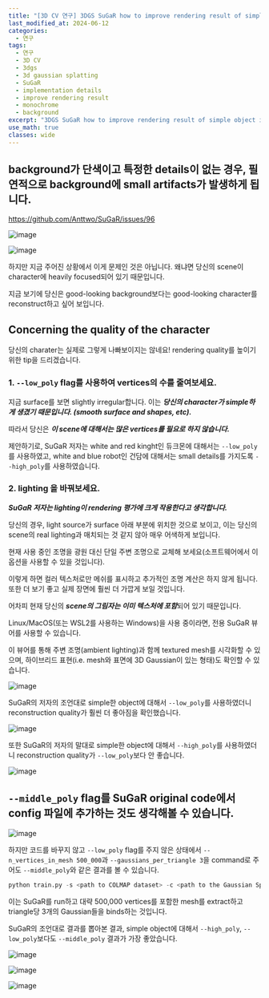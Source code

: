 ```yaml
---
title: "[3D CV 연구] 3DGS SuGaR how to improve rendering result of simple object in monochrome background"
last_modified_at: 2024-06-12
categories:
  - 연구
tags:
  - 연구
  - 3D CV
  - 3dgs
  - 3d gaussian splatting
  - SuGaR
  - implementation details
  - improve rendering result
  - monochrome
  - background
excerpt: "3DGS SuGaR how to improve rendering result of simple object in monochrome background"
use_math: true
classes: wide
---
```


## background가 단색이고 특정한 details이 없는 경우, 필연적으로 background에 small artifacts가 발생하게 됩니다.

https://github.com/Anttwo/SuGaR/issues/96

![image](https://github.com/sandokim/sandokim.github.io/assets/74639652/9abce77a-b6e2-4e0f-9f7c-3e0548b99a67)

![image](https://github.com/sandokim/sandokim.github.io/assets/74639652/4311ab88-d58e-4fc1-a6fa-b59a5231dbec)

하지만 지금 주어진 상황에서 이게 문제인 것은 아닙니다. 왜냐면 당신의 scene이 character에 heavily focused되어 있기 때문입니다.

지금 보기에 당신은 good-looking background보다는 good-looking character를 reconstruct하고 싶어 보입니다.

## Concerning the quality of the character

당신의 charater는 실제로 그렇게 나빠보이지는 않네요! rendering quality를 높이기 위한 tip을 드리겠습니다.

### 1. `--low_poly` flag를 사용하여 vertices의 수를 줄여보세요.

지금 surface를 보면 slightly irregular합니다. 이는 ***당신의 character가 simple하게 생겼기 때문입니다. (smooth surface and shapes, etc).***

따라서 당신은 ***이 scene에 대해서는 많은 vertices를 필요로 하지 않습니다.***

제안하기로, SuGaR 저자는 white and red kinght인 듀크몬에 대해서는 `--low_poly`를 사용하였고, white and blue robot인 건담에 대해서는 small details를 가지도록 `--high_poly`를 사용하였습니다.

### 2. lighting 을 바꿔보세요.

***SuGaR 저자는 lighting이 rendering 평가에 크게 작용한다고 생각합니다.***

당신의 경우, light source가 surface 아래 부분에 위치한 것으로 보이고, 이는 당신의 scene의 real lighting과 매치되는 것 같지 않아 매우 어색하게 보입니다.

현재 사용 중인 조명을 광원 대신 단일 주변 조명으로 교체해 보세요(소프트웨어에서 이 옵션을 사용할 수 있을 것입니다). 

이렇게 하면 컬러 텍스처로만 메쉬를 표시하고 추가적인 조명 계산은 하지 않게 됩니다. 또한 더 보기 좋고 실제 장면에 훨씬 더 가깝게 보일 것입니다. 

어차피 현재 당신의 ***scene의 그림자는 이미 텍스처에 포함***되어 있기 때문입니다.

Linux/MacOS(또는 WSL2를 사용하는 Windows)을 사용 중이라면, 전용 SuGaR 뷰어를 사용할 수 있습니다. 

이 뷰어를 통해 주변 조명(ambient lighting)과 함께 textured mesh를 시각화할 수 있으며, 하이브리드 표현(i.e. mesh와 표면에 3D Gaussian이 있는 형태)도 확인할 수 있습니다.

![image](https://github.com/sandokim/sandokim.github.io/assets/74639652/728e80d8-3ccb-4e9b-be72-79034eb729bb)

SuGaR의 저자의 조언대로 simple한 object에 대해서 `--low_poly`를 사용하였더니 reconstruction quality가 훨씬 더 좋아짐을 확인했습니다.

![image](https://github.com/sandokim/sandokim.github.io/assets/74639652/b3bc99d3-e926-473a-b820-934568d97d2f)

또한 SuGaR의 저자의 말대로 simple한 object에 대해서 `--high_poly`를 사용하였더니 reconstruction quality가 `--low_poly`보다 안 좋습니다.

![image](https://github.com/sandokim/sandokim.github.io/assets/74639652/4edcf302-c311-4983-8bb2-f071f1bae999)

## `--middle_poly` flag를 SuGaR original code에서 config 파일에 추가하는 것도 생각해볼 수 있습니다.

![image](https://github.com/sandokim/sandokim.github.io/assets/74639652/4a6d5e26-f800-47db-a053-480e4effcbbc)

하지만 코드를 바꾸지 않고 `--low_poly` flag를 주지 않은 상태에서 `--n_vertices_in_mesh 500_000`과 `--gaussians_per_triangle 3`을 command로 주어도 `--middle_poly`와 같은 결과를 볼 수 있습니다.

```python
python train.py -s <path to COLMAP dataset> -c <path to the Gaussian Splatting checkpoint> -r <"density" or "sdf"> --n_vertices_in_mesh 500_000 --gaussians_per_triangle 3
```

이는 SuGaR를 run하고 대략 500,000 vertices를 포함한 mesh를 extract하고 triangle당 3개의 Gaussian들을 binds하는 것입니다.

SuGaR의 조언대로 결과를 뽑아본 결과, simple object에 대해서 `--high_poly`, `--low_poly`보다도 `--middle_poly` 결과가 가장 좋았습니다.

![image](https://github.com/sandokim/sandokim.github.io/assets/74639652/48d6df7e-cc1f-4d26-8058-2f32fd15960f)

![image](https://github.com/sandokim/sandokim.github.io/assets/74639652/a0ab6c26-45fa-4931-ab81-ad814b775119)

![image](https://github.com/sandokim/sandokim.github.io/assets/74639652/292c0cba-b72d-406f-aa87-06a54927ee20)



